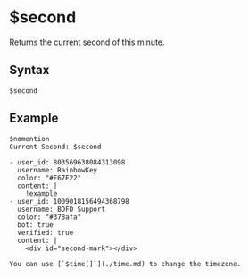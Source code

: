 # $second
Returns the current second of this minute.

## Syntax
```
$second
```

## Example
```
$nomention
Current Second: $second
```

```discord yaml
- user_id: 803569638084313098
  username: RainbowKey
  color: "#E67E22"
  content: |
    !example 
- user_id: 1009018156494368798
  username: BDFD Support
  color: "#378afa"
  bot: true
  verified: true
  content: |
    <div id="second-mark"></div>
```

```admonish info title="Timezone"
You can use [`$time[]`](./time.md) to change the timezone.
```
